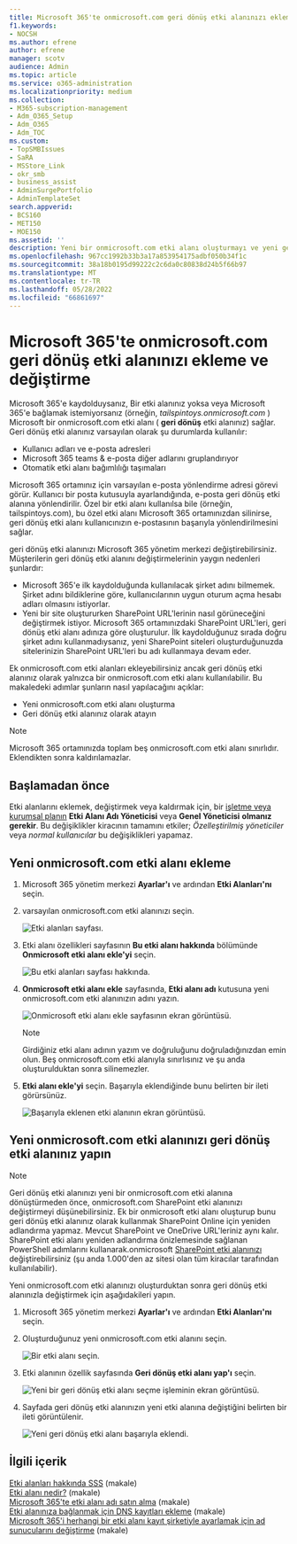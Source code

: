 ```yaml
---
title: Microsoft 365'te onmicrosoft.com geri dönüş etki alanınızı ekleme ve değiştirme
f1.keywords:
- NOCSH
ms.author: efrene
author: efrene
manager: scotv
audience: Admin
ms.topic: article
ms.service: o365-administration
ms.localizationpriority: medium
ms.collection:
- M365-subscription-management
- Adm_O365_Setup
- Adm_O365
- Adm_TOC
ms.custom:
- TopSMBIssues
- SaRA
- MSStore_Link
- okr_smb
- business_assist
- AdminSurgePortfolio
- AdminTemplateSet
search.appverid:
- BCS160
- MET150
- MOE150
ms.assetid: ''
description: Yeni bir onmicrosoft.com etki alanı oluşturmayı ve yeni geri dönüş etki alanınız yapmayı öğrenin.
ms.openlocfilehash: 967cc1992b33b3a17a853954175adbf050b34f1c
ms.sourcegitcommit: 38a18b0195d99222c2c6da0c80838d24b5f66b97
ms.translationtype: MT
ms.contentlocale: tr-TR
ms.lasthandoff: 05/28/2022
ms.locfileid: "66861697"
---
```

# <a name="add-and-replace-your-onmicrosoftcom-fallback-domain-in-microsoft-365"></a>Microsoft 365'te onmicrosoft.com geri dönüş etki alanınızı ekleme ve değiştirme

Microsoft 365'e kaydolduysanız, Bir etki alanınız yoksa veya Microsoft 365'e bağlamak istemiyorsanız (örneğin, *tailspintoys.onmicrosoft.com* ) Microsoft bir onmicrosoft.com etki alanı ( **geri dönüş** etki alanınız) sağlar. Geri dönüş etki alanınız varsayılan olarak şu durumlarda kullanılır:

- Kullanıcı adları ve e-posta adresleri
- Microsoft 365 teams & e-posta diğer adlarını gruplandırıyor
- Otomatik etki alanı bağımlılığı taşımaları

Microsoft 365 ortamınız için varsayılan e-posta yönlendirme adresi görevi görür. Kullanıcı bir posta kutusuyla ayarlandığında, e-posta geri dönüş etki alanına yönlendirilir.  Özel bir etki alanı kullanılsa bile (örneğin, tailspintoys.com), bu özel etki alanı Microsoft 365 ortamınızdan silinirse, geri dönüş etki alanı kullanıcınızın e-postasının başarıyla yönlendirilmesini sağlar.

geri dönüş etki alanınızı Microsoft 365 yönetim merkezi değiştirebilirsiniz. Müşterilerin geri dönüş etki alanını değiştirmelerinin yaygın nedenleri şunlardır:

- Microsoft 365'e ilk kaydolduğunda kullanılacak şirket adını bilmemek. Şirket adını bildiklerine göre, kullanıcılarının uygun oturum açma hesabı adları olmasını istiyorlar. 
- Yeni bir site oluştururken SharePoint URL'lerinin nasıl görüneceğini değiştirmek istiyor. Microsoft 365 ortamınızdaki SharePoint URL'leri, geri dönüş etki alanı adınıza göre oluşturulur. İlk kaydolduğunuz sırada doğru şirket adını kullanmadıysanız, yeni SharePoint siteleri oluşturduğunuzda sitelerinizin SharePoint URL'leri bu adı kullanmaya devam eder. 


Ek onmicrosoft.com etki alanları ekleyebilirsiniz ancak geri dönüş etki alanınız olarak yalnızca bir onmicrosoft.com etki alanı kullanılabilir. Bu makaledeki adımlar şunların nasıl yapılacağını açıklar:
- Yeni onmicrosoft.com etki alanı oluşturma
- Geri dönüş etki alanınız olarak atayın

> [!NOTE]
> Microsoft 365 ortamınızda toplam beş onmicrosoft.com etki alanı sınırlıdır. Eklendikten sonra kaldırılamazlar. 
  
## <a name="before-you-begin"></a>Başlamadan önce

Etki alanlarını eklemek, değiştirmek veya kaldırmak için, bir [işletme veya kurumsal planın](https://products.office.com/business/office) **Etki Alanı Adı Yöneticisi** veya **Genel Yöneticisi** **olmanız gerekir**. Bu değişiklikler kiracının tamamını etkiler; *Özelleştirilmiş yöneticiler* veya *normal kullanıcılar* bu değişiklikleri yapamaz.


## <a name="add-a-new-onmicrosoftcom-domain"></a>Yeni onmicrosoft.com etki alanı ekleme

1. Microsoft 365 yönetim merkezi **Ayarlar'ı** ve ardından **Etki Alanları'nı** seçin.
2. varsayılan onmicrosoft.com etki alanınızı seçin.

    ![Etki alanları sayfası.](../../media/onmicrosoft-domains.png)
  
3. Etki alanı özellikleri sayfasının **Bu etki alanı hakkında** bölümünde **Onmicrosoft etki alanı ekle'yi** seçin.

    ![Bu etki alanları sayfası hakkında.](../../media/add-onmicrosoft-domain-link.png)

4. **Onmicrosoft etki alanı ekle** sayfasında, **Etki alanı adı** kutusuna yeni onmicrosoft.com etki alanınızın adını yazın. 

    ![Onmicrosoft etki alanı ekle sayfasının ekran görüntüsü.](../../media/add-an-onmicrosoftcom-domain-page.png)

    > [!NOTE]
    > Girdiğiniz etki alanı adının yazım ve doğruluğunu doğruladığınızdan emin olun. Beş onmicrosoft.com etki alanıyla sınırlısınız ve şu anda oluşturulduktan sonra silinemezler.     

5. **Etki alanı ekle'yi** seçin. Başarıyla eklendiğinde bunu belirten bir ileti görürsünüz. 
    
    ![Başarıyla eklenen etki alanının ekran görüntüsü.](../../media/domain-added.png)



## <a name="make-your-new-onmicrosoftcom-domain-your-fallback-domain"></a>Yeni onmicrosoft.com etki alanınızı geri dönüş etki alanınız yapın


> [!NOTE]
> Geri dönüş etki alanınızı yeni bir onmicrosoft.com etki alanına dönüştürmeden önce, onmicrosoft.com SharePoint etki alanınızı değiştirmeyi düşünebilirsiniz. Ek bir onmicrosoft etki alanı oluşturup bunu geri dönüş etki alanınız olarak kullanmak SharePoint Online için yeniden adlandırma yapmaz. Mevcut SharePoint ve OneDrive URL'leriniz aynı kalır.  SharePoint etki alanı yeniden adlandırma önizlemesinde sağlanan PowerShell adımlarını kullanarak.onmicrosoft [SharePoint etki alanınızı](/sharepoint/change-your-sharepoint-domain-name) değiştirebilirsiniz (şu anda 1.000'den az sitesi olan tüm kiracılar tarafından kullanılabilir).

Yeni onmicrosoft.com etki alanınızı oluşturduktan sonra geri dönüş etki alanınızla değiştirmek için aşağıdakileri yapın.

1. Microsoft 365 yönetim merkezi **Ayarlar'ı** ve ardından **Etki Alanları'nı** seçin. 

2. Oluşturduğunuz yeni onmicrosoft.com etki alanını seçin.

    ![Bir etki alanı seçin.](../../media/onmicrosoft-domains-added.png) 

3. Etki alanının özellik sayfasında **Geri dönüş etki alanı yap'ı** seçin.
 
    ![Yeni bir geri dönüş etki alanı seçme işleminin ekran görüntüsü.](../../media/new-fallback.png) 

4. Sayfada geri dönüş etki alanınızın yeni etki alanına değiştiğini belirten bir ileti görüntülenir.

    ![Yeni geri dönüş etki alanı başarıyla eklendi.](../../media/fallback-success.png) 

## <a name="related-content"></a>İlgili içerik

[Etki alanları hakkında SSS](domains-faq.yml) (makale)</br>
[Etki alanı nedir?](../get-help-with-domains/what-is-a-domain.md) (makale)</br>
[Microsoft 365'te etki alanı adı satın alma](../get-help-with-domains/buy-a-domain-name.md) (makale)</br>
[Etki alanınıza bağlanmak için DNS kayıtları ekleme](../get-help-with-domains/create-dns-records-at-any-dns-hosting-provider.md) (makale)</br>
[Microsoft 365'i herhangi bir etki alanı kayıt şirketiyle ayarlamak için ad sunucularını değiştirme](../get-help-with-domains/change-nameservers-at-any-domain-registrar.md) (makale)
